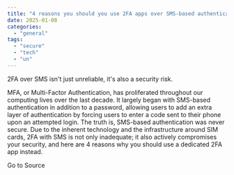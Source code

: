 ```yaml
---
title: "4 reasons you should you use 2FA apps over SMS-based authentication"
date: 2025-01-08
categories: 
  - "general"
tags: 
  - "secure"
  - "tech"
  - "un"
---
```


2FA over SMS isn't just unreliable, it's also a security risk.

MFA, or Multi-Factor Authentication, has proliferated throughout our computing lives over the last decade. It largely began with SMS-based authentication in addition to a password, allowing users to add an extra layer of authentication by forcing users to enter a code sent to their phone upon an attempted login. The truth is, SMS-based authentication was never secure. Due to the inherent technology and the infrastructure around SIM cards, 2FA with SMS is not only inadequate; it also actively compromises your security, and here are 4 reasons why you should use a dedicated 2FA app instead.

Go to Source
